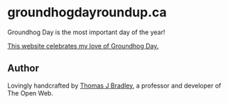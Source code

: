 # groundhogdayroundup.ca

Groundhog Day is the most important day of the year!

[This website celebrates my love of Groundhog Day.](http://groundhogdayroundup.ca)

## Author

Lovingly handcrafted by [Thomas J Bradley](http://thomasjbradley.ca), a professor and developer of The Open Web.
